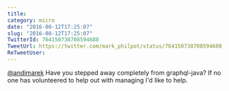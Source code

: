 ```yaml
---
title: 
category: micro
date: "2016-08-12T17:25:07"
slug: "2016-08-12T17:25:07"
TwitterId: 764150738708594688
TweetUrl: https://twitter.com/mark_philpot/status/764150738708594688
ReTweetUser: 
---
```


[@andimarek](https://twitter.com/andimarek) Have you stepped away completely from graphql-java? If no one has volunteered to help out with managing I'd like to help.